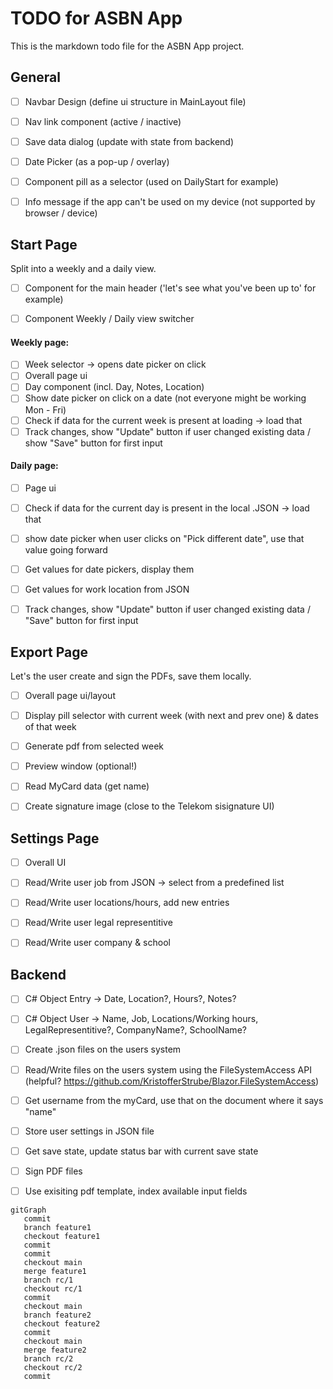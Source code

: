 # TODO for ASBN App
This is the markdown todo file for the ASBN App project.



## General

- [ ] Navbar Design (define ui structure in MainLayout file)
- [ ] Nav link component (active / inactive)
- [ ] Save data dialog (update with state from backend)
- [ ] Date Picker (as a pop-up / overlay)
- [ ] Component pill as a selector (used on DailyStart for example)
- [ ] Info message if the app can't be used on my device (not supported by browser / device)


## Start Page

Split into a weekly and a daily view.

- [ ] Component for the main header ('let's see what you've been up to' for example)
- [ ] Component Weekly / Daily view switcher


#### Weekly page:
  - [ ] Week selector -> opens date picker on click
  - [ ] Overall page ui
  - [ ] Day component (incl. Day, Notes, Location)
  - [ ] Show date picker on click on a date (not everyone might be working Mon - Fri)
  - [ ] Check if data for the current week is present at loading -> load that
  - [ ] Track changes, show "Update" button if user changed existing data / show "Save" button for first input

#### Daily page:
  - [ ] Page ui
  - [ ] Check if data for the current day is present in the local .JSON -> load that
  - [ ] show date picker when user clicks on "Pick different date", use that value going forward
  - [ ] Get values for date pickers, display them
  - [ ] Get values for work location from JSON
  - [ ] Track changes, show "Update" button if user changed existing data / "Save" button for first input


## Export Page 

Let's the user create and sign the PDFs, save them locally.

- [ ] Overall page ui/layout
- [ ] Display pill selector with current week (with next and prev one) & dates of that week
- [ ] Generate pdf from selected week
- [ ] Preview window (optional!)
- [ ] Read MyCard data (get name)
- [ ] Create signature image (close to the Telekom sisignature UI)




## Settings Page 

- [ ] Overall UI
- [ ] Read/Write user job from JSON -> select from a predefined list
- [ ] Read/Write user locations/hours, add new entries
- [ ] Read/Write user legal representitive
- [ ] Read/Write user company & school


## Backend

- [ ] C# Object Entry -> Date, Location?, Hours?, Notes?
- [ ] C# Object User -> Name, Job, Locations/Working hours, LegalRepresentitive?, CompanyName?, SchoolName?
- [ ] Create .json files on the users system
- [ ] Read/Write files on the users system using the FileSystemAccess API (helpful? https://github.com/KristofferStrube/Blazor.FileSystemAccess)
- [ ] Get username from the myCard, use that on the document where it says "name"
- [ ] Store user settings in JSON file
- [ ] Get save state, update status bar with current save state
- [ ] Sign PDF files  
- [ ] Use exisiting pdf template, index available input fields



```mermaid
gitGraph
   commit
   branch feature1
   checkout feature1
   commit
   commit
   checkout main
   merge feature1
   branch rc/1
   checkout rc/1
   commit
   checkout main
   branch feature2
   checkout feature2
   commit
   checkout main
   merge feature2
   branch rc/2
   checkout rc/2
   commit
```
